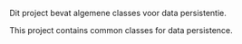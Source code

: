Dit project bevat algemene classes voor data persistentie.

This project contains common classes for data persistence.
